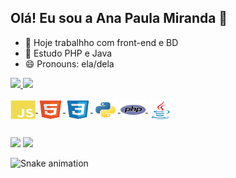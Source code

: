 ## Olá! Eu sou a Ana Paula Miranda 👋

- 🔭 Hoje trabalhho com front-end e BD
- 🌱 Estudo PHP e Java
- 😄 Pronouns: ela/dela

<div>
  <a href="https://github.com/anaplmiranda">
    <img height="180em" src="https://github-readme-stats.vercel.app/api?username=anaplmiranda&show_icons=true&theme=dracula&include_all_commits=true&count_private=true"/> 
    <img height="160em" src="https://github-readme-stats.vercel.app/api/top-langs/?username=anaplmiranda&layout=compact&langs_count=16&theme=dracula"/> 
</div>

<div style="display: inline_block"><br>
  <img align="center" alt="Ana-Js" height="30" width="40" src="https://raw.githubusercontent.com/devicons/devicon/master/icons/javascript/javascript-plain.svg">
  <img align="center" alt="Ana-HTML" height="30" width="40" src="https://raw.githubusercontent.com/devicons/devicon/master/icons/html5/html5-original.svg">
  <img align="center" alt="Ana-CSS" height="30" width="40" src="https://raw.githubusercontent.com/devicons/devicon/master/icons/css3/css3-original.svg">
  <img align="center" alt="Ana-Python" height="30" width="40" src="https://raw.githubusercontent.com/devicons/devicon/master/icons/python/python-original.svg">
  <img align="center" alt="Ana-Csharp" height="30" width="40" src="https://raw.githubusercontent.com/devicons/devicon/master/icons/php/php-original.svg">
   <img align="center" alt="Ana-Csharp" height="30" width="40" src="https://raw.githubusercontent.com/devicons/devicon/master/icons/java/java-original.svg"> 
</div>

##

<div> 
  <a href="https://www.instagram.com/mirandaanap/" target="_blank"><img src="https://img.shields.io/badge/-Instagram-%23E4405F?style=for-the-badge&logo=instagram&logoColor=white" target="_blank"></a>
  <a href="https://www.linkedin.com/in/anap-miranda/" target="_blank"><img src="https://img.shields.io/badge/-LinkedIn-%230077B5?style=for-the-badge&logo=linkedin&logoColor=white" target="_blank"></a> 
</div>

![Snake animation](https://github.com/anaplmiranda/anaplmiranda/blob/output/github-contribution-grid-snake.svg)
